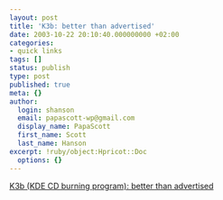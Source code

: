 ```yaml
---
layout: post
title: 'K3b: better than advertised'
date: 2003-10-22 20:10:40.000000000 +02:00
categories:
- quick links
tags: []
status: publish
type: post
published: true
meta: {}
author:
  login: shanson
  email: papascott-wp@gmail.com
  display_name: PapaScott
  first_name: Scott
  last_name: Hanson
excerpt: !ruby/object:Hpricot::Doc
  options: {}
---
```

<p><a title="One of the pleasant surprises in SuSE 9.0" href="http://www.newsforge.com/article.pl?sid=03/10/20/1340254">K3b (KDE CD burning program): better than advertised</a></p>
